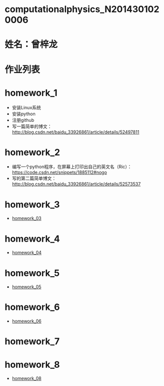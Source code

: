 # computationalphysics_N2014301020006
# 姓名：曾梓龙
# 作业列表
# homework_1
- 安装Linux系统
- 安装python
- 注册github
- 写一篇简单的博文：http://blog.csdn.net/baidu_33926861/article/details/52497811

# homework_2
- 编写一个python程序，在屏幕上打印出自己的英文名（Ric）：https://code.csdn.net/snippets/1885112#nogo
- 写的第二篇简单博文：http://blog.csdn.net/baidu_33926861/article/details/52573537

# homework_3
- [homework_03](https://github.com/RicardoZiTseng/computationalphysics_N2014301020006/blob/master/homework_03.md)

# homework_4
- [homework_04](http://www.jianshu.com/p/4838d81da5fb)

# homework_5
- [homework_05](http://www.jianshu.com/p/cb301234e770)

# homework_6
- [homework_06](http://www.jianshu.com/p/88f56f8dd178)

# homework_7


# homework_8
- [homework_08](http://www.jianshu.com/p/90c24167c957)
